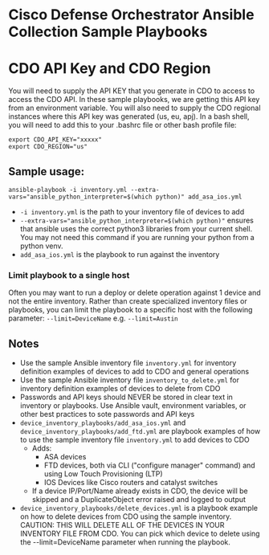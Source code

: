 # Cisco Defense Orchestrator Ansible Collection Sample Playbooks

# CDO API Key and CDO Region
You will need to supply the API KEY that you generate in CDO to access to access the CDO API. In these sample playbooks, we are getting this API key from an environment variable. You will also need to supply the CDO regional instances where this API key was generated (us, eu, apj). In a bash shell, you will need to add this to your .bashrc file or other bash profile file:
```
export CDO_API_KEY="xxxxx"
export CDO_REGION="us"
```

## Sample usage:
```
ansible-playbook -i inventory.yml --extra-vars="ansible_python_interpreter=$(which python)" add_asa_ios.yml
```
- `-i inventory.yml` is the path to your inventory file of devices to add
- `--extra-vars="ansible_python_interpreter=$(which python)"` ensures that ansible uses the correct python3 libraries from your current shell. You may not need this command if you are running your python from a python venv.
- `add_asa_ios.yml` is the playbook to run against the inventory

### Limit playbook to a single host
Often you may want to run a deploy or delete operation against 1 device and not the entire inventory. Rather than create specialized inventory files or playbooks, you can limit the playbook to a specific host with the following parameter:
`--limit=DeviceName`
e.g. `--limit=Austin`

## Notes
- Use the sample Ansible inventory file `inventory.yml` for inventory definition examples of devices to add to CDO and general operations
- Use the sample Ansible inventory file `inventory_to_delete.yml` for inventory definition examples of devices to delete from CDO
- Passwords and API keys should NEVER be stored in clear text in inventory or playbooks. Use Ansible vault, environment variables, or other best practices to sote passwords and API keys
- `device_inventory_playbooks/add_asa_ios.yml` and `device_inventory_playbooks/add_ftd.yml` are playbook examples of how to use the sample inventory file `inventory.yml` to add devices to CDO
  - Adds:
    - ASA devices
    - FTD devices, both via CLI ("configure manager" command) and using Low Touch Provisioning (LTP)
    - IOS Devices like Cisco routers and catalyst switches
  - If a device IP/Port/Name already exists in CDO, the device will be skipped and a DuplicateObject error raised and logged to output
- `device_inventory_playbooks/delete_devices.yml` is a playbook example on how to delete devices from CDO using the sample inventory. CAUTION: THIS WILL DELETE ALL OF THE DEVICES IN YOUR INVENTORY FILE FROM CDO. You can pick which device to delete using the --limit=DeviceName parameter when running the playbook.
